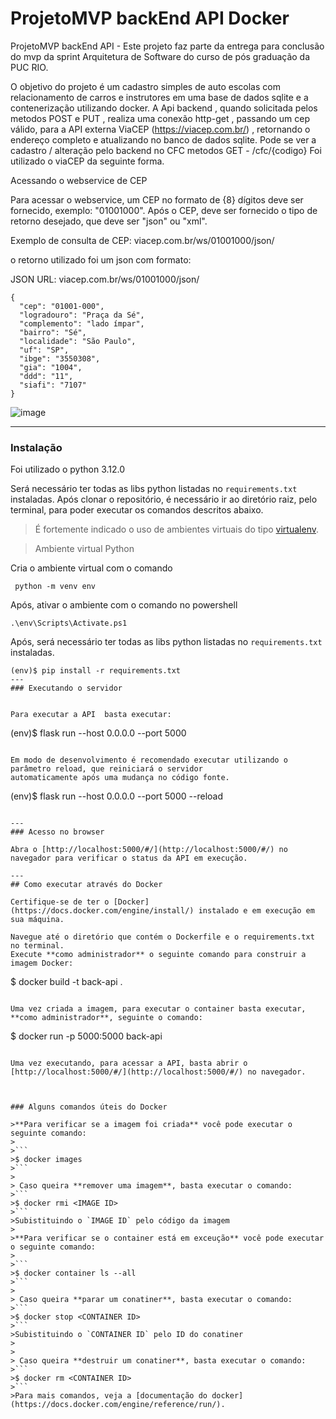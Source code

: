 # ProjetoMVP backEnd API Docker
ProjetoMVP backEnd API - Este projeto faz parte da entrega para conclusão do mvp da sprint Arquitetura de Software do curso de pós graduação da PUC RIO.

O objetivo do projeto é um cadastro simples de auto escolas com relacionamento de carros e instrutores em uma base de dados sqlite e a contenerização utilizando docker.
A Api backend , quando solicitada pelos metodos POST e PUT , realiza uma conexão http-get , passando um cep válido, para a API externa ViaCEP (https://viacep.com.br/) , retornando o endereço completo e atualizando no banco de dados sqlite.
Pode se ver a cadastro / alteração pelo backend no CFC metodos GET - /cfc/{codigo} 
Foi utilizado o viaCEP da seguinte forma.

Acessando o webservice de CEP

Para acessar o webservice, um CEP no formato de {8} dígitos deve ser fornecido, exemplo: "01001000".
Após o CEP, deve ser fornecido o tipo de retorno desejado, que deve ser "json" ou "xml".

Exemplo de consulta de CEP:
viacep.com.br/ws/01001000/json/ 

o retorno utilizado foi um json com formato:

JSON
URL: viacep.com.br/ws/01001000/json/


    {
      "cep": "01001-000",
      "logradouro": "Praça da Sé",
      "complemento": "lado ímpar",
      "bairro": "Sé",
      "localidade": "São Paulo",
      "uf": "SP",
      "ibge": "3550308",
      "gia": "1004",
      "ddd": "11",
      "siafi": "7107"
    }
            


![image](https://github.com/ronanrj/ProjetoMvpBackEndApiDocker/assets/20301129/7ddb1d4e-1155-41bc-bdd1-95a013510329)



---
### Instalação
Foi utilizado o python 3.12.0

Será necessário ter todas as libs python listadas no `requirements.txt` instaladas.
Após clonar o repositório, é necessário ir ao diretório raiz, pelo terminal, para poder executar os comandos descritos abaixo.

> É fortemente indicado o uso de ambientes virtuais do tipo [virtualenv](https://virtualenv.pypa.io/en/latest/installation.html).

> Ambiente virtual Python

Cria o ambiente virtual com o comando
```
 python -m venv env
```

Após, ativar o ambiente com o comando no powershell
```
.\env\Scripts\Activate.ps1
```

Após, será necessário ter todas as libs python listadas no `requirements.txt` instaladas.

```
(env)$ pip install -r requirements.txt
---
### Executando o servidor


Para executar a API  basta executar:

```
(env)$ flask run --host 0.0.0.0 --port 5000
```

Em modo de desenvolvimento é recomendado executar utilizando o parâmetro reload, que reiniciará o servidor
automaticamente após uma mudança no código fonte. 

```
(env)$ flask run --host 0.0.0.0 --port 5000 --reload
```

---
### Acesso no browser

Abra o [http://localhost:5000/#/](http://localhost:5000/#/) no navegador para verificar o status da API em execução.

---
## Como executar através do Docker

Certifique-se de ter o [Docker](https://docs.docker.com/engine/install/) instalado e em execução em sua máquina.

Navegue até o diretório que contém o Dockerfile e o requirements.txt no terminal.
Execute **como administrador** o seguinte comando para construir a imagem Docker:

```
$ docker build -t back-api .
```

Uma vez criada a imagem, para executar o container basta executar, **como administrador**, seguinte o comando:

```
$ docker run -p 5000:5000 back-api
```

Uma vez executando, para acessar a API, basta abrir o [http://localhost:5000/#/](http://localhost:5000/#/) no navegador.



### Alguns comandos úteis do Docker

>**Para verificar se a imagem foi criada** você pode executar o seguinte comando:
>
>```
>$ docker images
>```
>
> Caso queira **remover uma imagem**, basta executar o comando:
>```
>$ docker rmi <IMAGE ID>
>```
>Subistituindo o `IMAGE ID` pelo código da imagem
>
>**Para verificar se o container está em exceução** você pode executar o seguinte comando:
>
>```
>$ docker container ls --all
>```
>
> Caso queira **parar um conatiner**, basta executar o comando:
>```
>$ docker stop <CONTAINER ID>
>```
>Subistituindo o `CONTAINER ID` pelo ID do conatiner
>
>
> Caso queira **destruir um conatiner**, basta executar o comando:
>```
>$ docker rm <CONTAINER ID>
>```
>Para mais comandos, veja a [documentação do docker](https://docs.docker.com/engine/reference/run/).
